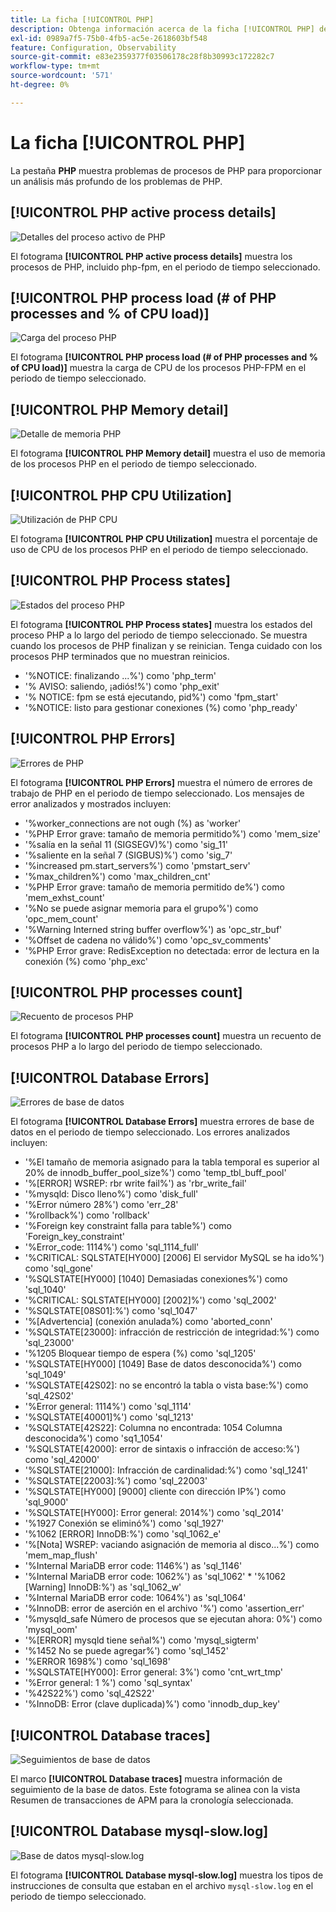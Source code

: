 ```yaml
---
title: La ficha [!UICONTROL PHP]
description: Obtenga información acerca de la ficha [!UICONTROL PHP] de  [!DNL Observation for Adobe Commerce].
exl-id: 0989a7f5-75b0-4fb5-ac5e-2618603bf548
feature: Configuration, Observability
source-git-commit: e83e2359377f03506178c28f8b30993c172282c7
workflow-type: tm+mt
source-wordcount: '571'
ht-degree: 0%

---
```


# La ficha [!UICONTROL PHP]

La pestaña **PHP** muestra problemas de procesos de PHP para proporcionar un análisis más profundo de los problemas de PHP.

## [!UICONTROL PHP active process details]

![Detalles del proceso activo de PHP](../../assets/tools/php-active-process-details.jpg)

El fotograma **[!UICONTROL PHP active process details]** muestra los procesos de PHP, incluido php-fpm, en el periodo de tiempo seleccionado.

## [!UICONTROL PHP process load (# of PHP processes and % of CPU load)]

![Carga del proceso PHP](../../assets/tools/php-process-load.jpg)

El fotograma **[!UICONTROL PHP process load (# of PHP processes and % of CPU load)]** muestra la carga de CPU de los procesos PHP-FPM en el periodo de tiempo seleccionado.

## [!UICONTROL PHP Memory detail]

![Detalle de memoria PHP](../../assets/tools/php-memory-detail.jpg)

El fotograma **[!UICONTROL PHP Memory detail]** muestra el uso de memoria de los procesos PHP en el periodo de tiempo seleccionado.

## [!UICONTROL PHP CPU Utilization]

![Utilización de PHP CPU](../../assets/tools/php-cpu-utilization.jpg)

El fotograma **[!UICONTROL PHP CPU Utilization]** muestra el porcentaje de uso de CPU de los procesos PHP en el periodo de tiempo seleccionado.

## [!UICONTROL PHP Process states]

![Estados del proceso PHP](../../assets/tools/php-process-states-image-1.jpg)

El fotograma **[!UICONTROL PHP Process states]** muestra los estados del proceso PHP a lo largo del periodo de tiempo seleccionado. Se muestra cuando los procesos de PHP finalizan y se reinician. Tenga cuidado con los procesos PHP terminados que no muestran reinicios.

* &#39;%NOTICE: finalizando ...%&#39;) como &#39;php_term&#39;
* &#39;% AVISO: saliendo, ¡adiós!%&#39;) como &#39;php_exit&#39;
* &#39;% NOTICE: fpm se está ejecutando, pid%&#39;) como &#39;fpm_start&#39;
* &#39;%NOTICE: listo para gestionar conexiones (%) como &#39;php_ready&#39;

## [!UICONTROL PHP Errors]

![Errores de PHP](../../assets/tools/php-errors-image-1.jpg)

El fotograma **[!UICONTROL PHP Errors]** muestra el número de errores de trabajo de PHP en el periodo de tiempo seleccionado. Los mensajes de error analizados y mostrados incluyen:

* &#39;%worker_connections are not ough (%) as &#39;worker&#39;
* &#39;%PHP Error grave: tamaño de memoria permitido%&#39;) como &#39;mem_size&#39;
* &#39;%salía en la señal 11 (SIGSEGV)%&#39;) como &#39;sig_11&#39;
* &#39;%saliente en la señal 7 (SIGBUS)%&#39;) como &#39;sig_7&#39;
* &#39;%increased pm.start_servers%&#39;) como &#39;pmstart_serv&#39;
* &#39;%max_children%&#39;) como &#39;max_children_cnt&#39;
* &#39;%PHP Error grave: tamaño de memoria permitido de%&#39;) como &#39;mem_exhst_count&#39;
* &#39;%No se puede asignar memoria para el grupo%&#39;) como &#39;opc_mem_count&#39;
* &#39;%Warning Interned string buffer overflow%&#39;) as &#39;opc_str_buf&#39;
* &#39;%Offset de cadena no válido%&#39;) como &#39;opc_sv_comments&#39;
* &#39;%PHP Error grave: RedisException no detectada: error de lectura en la conexión (%) como &#39;php_exc&#39;

## [!UICONTROL PHP processes count]

![Recuento de procesos PHP](../../assets/tools/php-processes-count.jpg)

El fotograma **[!UICONTROL PHP processes count]** muestra un recuento de procesos PHP a lo largo del periodo de tiempo seleccionado.

## [!UICONTROL Database Errors]

![Errores de base de datos](../../assets/tools/php-tab-database-errors.jpg)

El fotograma **[!UICONTROL Database Errors]** muestra errores de base de datos en el periodo de tiempo seleccionado. Los errores analizados incluyen:

* &#39;%El tamaño de memoria asignado para la tabla temporal es superior al 20% de innodb_buffer_pool_size%&#39;) como &#39;temp_tbl_buff_pool&#39;
* &#39;%\[ERROR\] WSREP: rbr write fail%&#39;) as &#39;rbr_write_fail&#39;
* &#39;%mysqld: Disco lleno%&#39;) como &#39;disk_full&#39;
* &#39;%Error número 28%&#39;) como &#39;err_28&#39;
* &#39;%rollback%&#39;) como &#39;rollback&#39;
* &#39;%Foreign key constraint falla para table%&#39;) como &#39;Foreign_key_constraint&#39;
* &#39;%Error_code: 1114%&#39;) como &#39;sql_1114_full&#39;
* &#39;%CRITICAL: SQLSTATE[HY000] [2006] El servidor MySQL se ha ido%&#39;) como &#39;sql_gone&#39;
* &#39;%SQLSTATE[HY000] [1040] Demasiadas conexiones%&#39;) como &#39;sql_1040&#39;
* &#39;%CRITICAL: SQLSTATE[HY000] [2002]%&#39;) como &#39;sql_2002&#39;
* &#39;%SQLSTATE[08S01]:%&#39;) como &#39;sql_1047&#39;
* &#39;%[Advertencia] (conexión anulada%) como &#39;aborted_conn&#39;
* &#39;%SQLSTATE[23000]: infracción de restricción de integridad:%&#39;) como &#39;sql_23000&#39;
* &#39;%1205 Bloquear tiempo de espera (%) como &#39;sql_1205&#39;
* &#39;%SQLSTATE[HY000] [1049] Base de datos desconocida%&#39;) como &#39;sql_1049&#39;
* &#39;%SQLSTATE[42S02]: no se encontró la tabla o vista base:%&#39;) como &#39;sql_42S02&#39;
* &#39;%Error general: 1114%&#39;) como &#39;sql_1114&#39;
* &#39;%SQLSTATE[40001]%&#39;) como &#39;sql_1213&#39;
* &#39;%SQLSTATE[42S22]: Columna no encontrada: 1054 Columna desconocida%&#39;) como &#39;sq1_1054&#39;
* &#39;%SQLSTATE[42000]: error de sintaxis o infracción de acceso:%&#39;) como &#39;sql_42000&#39;
* &#39;%SQLSTATE[21000]: Infracción de cardinalidad:%&#39;) como &#39;sql_1241&#39;
* &#39;%SQLSTATE[22003]:%&#39;) como &#39;sql_22003&#39;
* &#39;%SQLSTATE[HY000] [9000] cliente con dirección IP%&#39;) como &#39;sql_9000&#39;
* &#39;%SQLSTATE[HY000]: Error general: 2014%&#39;) como &#39;sql_2014&#39;
* &#39;%1927 Conexión se eliminó%&#39;) como &#39;sql_1927&#39;
* &#39;%1062 \[ERROR\] InnoDB:%&#39;) como &#39;sql_1062_e&#39;
* &#39;%[Nota] WSREP: vaciando asignación de memoria al disco...%&#39;) como &#39;mem_map_flush&#39;
* &#39;%Internal MariaDB error code: 1146%&#39;) as &#39;sql_1146&#39;
* &#39;%Internal MariaDB error code: 1062%&#39;) as &#39;sql_1062&#39; * &#39;%1062 [Warning] InnoDB:%&#39;) as &#39;sql_1062_w&#39;
* &#39;%Internal MariaDB error code: 1064%&#39;) as &#39;sql_1064&#39;
* &#39;%InnoDB: error de aserción en el archivo &#39;%&#39;) como &#39;assertion_err&#39;
* &#39;%mysqld_safe Número de procesos que se ejecutan ahora: 0%&#39;) como &#39;mysql_oom&#39;
* &#39;%\[ERROR\] mysqld tiene señal%&#39;) como &#39;mysql_sigterm&#39;
* &#39;%1452 No se puede agregar%&#39;) como &#39;sql_1452&#39;
* &#39;%ERROR 1698%&#39;) como &#39;sql_1698&#39;
* &#39;%SQLSTATE[HY000]: Error general: 3%&#39;) como &#39;cnt_wrt_tmp&#39;
* &#39;%Error general: 1 %&#39;) como &#39;sql_syntax&#39;
* &#39;%42S22%&#39;) como &#39;sql_42S22&#39;
* &#39;%InnoDB: Error (clave duplicada)%&#39;) como &#39;innodb_dup_key&#39;

## [!UICONTROL Database traces]

![Seguimientos de base de datos](../../assets/tools/php-tab-database-traces.jpg)

El marco **[!UICONTROL Database traces]** muestra información de seguimiento de la base de datos. Este fotograma se alinea con la vista Resumen de transacciones de APM para la cronología seleccionada.

## [!UICONTROL Database mysql-slow.log]

![Base de datos mysql-slow.log](../../assets/tools/php-tab-database-mysql-slow-log.jpg)

El fotograma **[!UICONTROL Database mysql-slow.log]** muestra los tipos de instrucciones de consulta que estaban en el archivo `mysql-slow.log` en el periodo de tiempo seleccionado.
